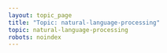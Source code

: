 ```yaml
---
layout: topic_page
title: "Topic: natural-language-processing"
topic: natural-language-processing
robots: noindex
---
```


